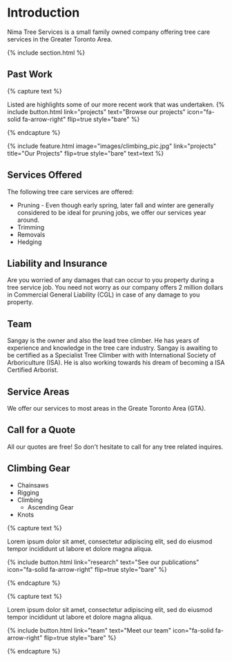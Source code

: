 ---
---

<!-- 
    To do list
    1.  


  _include/feature.html: 
    How is this different from figure.html, and col.html ? 
-->

# Introduction

 Nima Tree Services is a small family owned company offering tree care services in the Greater Toronto Area.  

{% include section.html %}

## Past Work

<!------------------------->
<!--  ADD Past projects  -->
<!------------------------->

{% capture text %}

Listed are highlights some of our more recent work that was undertaken. 
{%
  include button.html
  link="projects"
  text="Browse our projects"
  icon="fa-solid fa-arrow-right"
  flip=true
  style="bare"
%}

{% endcapture %}

{%
  include feature.html
  image="images/climbing_pic.jpg"
  link="projects"
  title="Our Projects"
  flip=true
  style="bare"
  text=text
%}


<!----------------------->
<!--  SERVICES OFFERED -->
<!----------------------->

## Services Offered
The following tree care services are offered: 

- Pruning - Even though early spring, later fall and winter are generally considered to be ideal for pruning jobs, we offer our services year around. 
- Trimming
- Removals
- Hedging 


<!--{%
  include button.html
  link="research"
  text="List of Services"
  icon="fa-solid fa-arrow-right"
  flip=true
  style="bare"
%}
-->


## Liability and Insurance

Are you worried of any damages that can occur to you property during a tree service job. You need not worry as our company offers 2 million dollars in Commercial General Liability (CGL) in case of any damage to you property.


## Team

Sangay is the owner and also the lead tree climber. He has years of experience and knowledge in the tree care industry. Sangay is awaiting to be certified as a Specialist Tree Climber with with International Society of Arboriculture (ISA). He is also working towards his dream of becoming a ISA Certified Arborist. 

## Service Areas

We offer our services to most areas in the Greate Toronto Area (GTA). 


## Call for a Quote 
All our quotes are free! So don't hesitate to call for any tree related inquires. 


## Climbing Gear 

- Chainsaws
- Rigging 
- Climbing 
  - Ascending Gear
- Knots

<!------------------------->
<!--      END            -->
<!------------------------->














{% capture text %}

Lorem ipsum dolor sit amet, consectetur adipiscing elit, sed do eiusmod tempor incididunt ut labore et dolore magna aliqua.

{%
  include button.html
  link="research"
  text="See our publications"
  icon="fa-solid fa-arrow-right"
  flip=true
  style="bare"
%}

{% endcapture %}

<!--{%
  include feature.html
  image="images/imageoftree.jpg"
  link="research"
  title="Our Research"
  text=text
%}
-->


{% capture text %}

Lorem ipsum dolor sit amet, consectetur adipiscing elit, sed do eiusmod tempor incididunt ut labore et dolore magna aliqua.

{%
  include button.html
  link="team"
  text="Meet our team"
  icon="fa-solid fa-arrow-right"
  flip=true
  style="bare"
%}

{% endcapture %}

<!--{%
  include feature.html
  image="images/photo.jpg"
  link="team"
  title="Our Team"
  text=text
%}
-->
